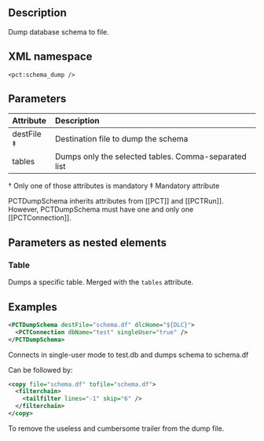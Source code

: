 ## Description

Dump database schema to file.

## XML namespace

`<pct:schema_dump />`

## Parameters

| **Attribute**| **Description**|
|:-------------|:---------------|
|destFile ‡     |Destination file to dump the schema|
|tables        |Dumps only the selected tables. Comma-separated list||

† Only one of those attributes is mandatory ‡ Mandatory attribute

PCTDumpSchema inherits attributes from [[PCT]] and [[PCTRun]]. However, PCTDumpSchema must have one and only one [[PCTConnection]].

## Parameters as nested elements

### Table

Dumps a specific table. Merged with the `tables` attribute.

## Examples
```xml
<PCTDumpSchema destFile="schema.df" dlcHome="${DLC}">
  <PCTConnection dbName="test" singleUser="true" />
</PCTDumpSchema>
```
Connects in single-user mode to test.db and dumps schema to schema.df

Can be followed by:
```xml
<copy file="schema.df" tofile="schema.df">
  <filterchain>
    <tailfilter lines="-1" skip="6" />
  </filterchain>
</copy>
```
To remove the useless and cumbersome trailer from the dump file. 